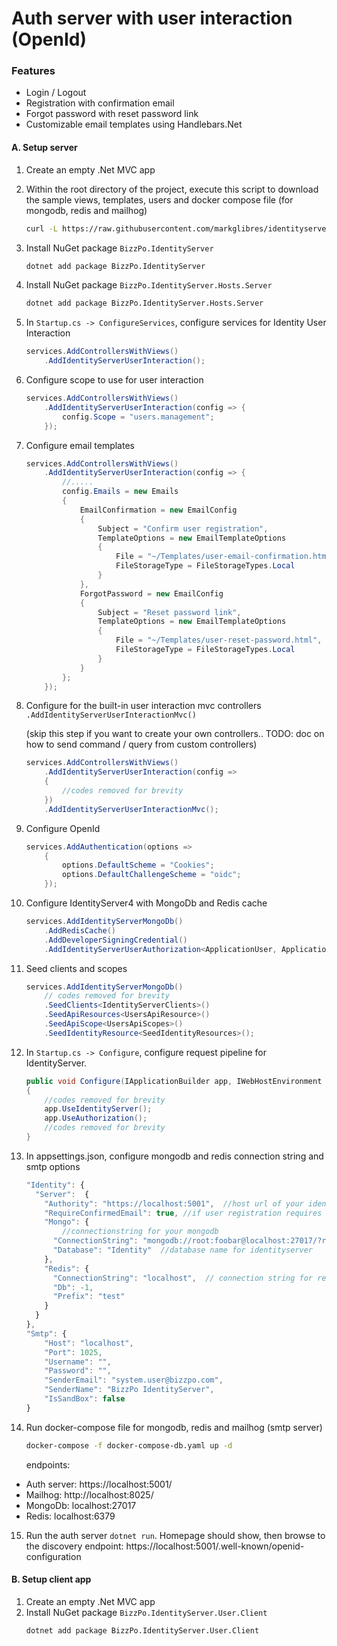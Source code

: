 # Auth server with user interaction (OpenId)
### Features
* Login / Logout
* Registration with confirmation email
* Forgot password with reset password link
* Customizable email templates using Handlebars.Net

#### A. Setup server
1. Create an empty .Net MVC app
2. Within the root directory of the project, execute this script to download the sample views, templates, users and docker compose file (for mongodb, redis and mailhog)
   ```bash
   curl -L https://raw.githubusercontent.com/markglibres/identityserver4-mongodb-redis/master/utils/download_sample.sh | bash
   ```
3. Install NuGet package `BizzPo.IdentityServer`
   ```bash
   dotnet add package BizzPo.IdentityServer
   ```
4. Install NuGet package `BizzPo.IdentityServer.Hosts.Server`
   ```bash
   dotnet add package BizzPo.IdentityServer.Hosts.Server
   ```
5. In `Startup.cs -> ConfigureServices`, configure services for Identity User Interaction
   ```csharp
   services.AddControllersWithViews()
       .AddIdentityServerUserInteraction();
    ```
6. Configure scope to use for user interaction
   ```csharp
   services.AddControllersWithViews()
       .AddIdentityServerUserInteraction(config => {
           config.Scope = "users.management";
       });
   ```
7. Configure email templates
   ```csharp
   services.AddControllersWithViews()
       .AddIdentityServerUserInteraction(config => {
           //.....
           config.Emails = new Emails 
           {
               EmailConfirmation = new EmailConfig
               {
                   Subject = "Confirm user registration",
                   TemplateOptions = new EmailTemplateOptions
                   {
                       File = "~/Templates/user-email-confirmation.html",
                       FileStorageType = FileStorageTypes.Local
                   }
               },
               ForgotPassword = new EmailConfig
               {
                   Subject = "Reset password link",
                   TemplateOptions = new EmailTemplateOptions
                   {
                       File = "~/Templates/user-reset-password.html",
                       FileStorageType = FileStorageTypes.Local
                   }
               }
           };
       });
   ```
8. Configure for the built-in user interaction mvc controllers `.AddIdentityServerUserInteractionMvc()`

   (skip this step if you want to create your own controllers.. TODO: doc on how to send command / query from custom controllers)

   ```csharp
   services.AddControllersWithViews()
       .AddIdentityServerUserInteraction(config =>
       {
           //codes removed for brevity
       })
       .AddIdentityServerUserInteractionMvc();
   ```
9. Configure OpenId
   ```csharp
   services.AddAuthentication(options =>  
       {  
           options.DefaultScheme = "Cookies";  
           options.DefaultChallengeScheme = "oidc";  
       });
   ```
10. Configure IdentityServer4 with MongoDb and Redis cache
    ```csharp
    services.AddIdentityServerMongoDb()  
        .AddRedisCache()  
        .AddDeveloperSigningCredential()  
        .AddIdentityServerUserAuthorization<ApplicationUser, ApplicationRole>()  
    ``` 
11. Seed clients and scopes
    ```csharp
    services.AddIdentityServerMongoDb()  
        // codes removed for brevity
        .SeedClients<IdentityServerClients>()
        .SeedApiResources<UsersApiResource>()
        .SeedApiScope<UsersApiScopes>()
        .SeedIdentityResource<SeedIdentityResources>();
    ``` 
12. In `Startup.cs -> Configure`, configure request pipeline for IdentityServer.
    ```csharp
    public void Configure(IApplicationBuilder app, IWebHostEnvironment env)  
    {
        //codes removed for brevity
        app.UseIdentityServer();  
        app.UseAuthorization();
        //codes removed for brevity
    }
    ```
13. In appsettings.json,  configure mongodb and redis connection string and smtp options
    ```javascript
    "Identity": {  
      "Server":  {  
        "Authority": "https://localhost:5001",  //host url of your identityserver
        "RequireConfirmedEmail": true, //if user registration requires confirmation of email 
        "Mongo": {  
            //connectionstring for your mongodb
          "ConnectionString": "mongodb://root:foobar@localhost:27017/?readPreference=primaryPreferred&appname=identityserver",  
          "Database": "Identity"  //database name for identityserver
        },  
        "Redis": {  
          "ConnectionString": "localhost",  // connection string for redis
          "Db": -1,  
          "Prefix": "test"  
        }  
      }  
    },
    "Smtp": {
        "Host": "localhost",
        "Port": 1025,
        "Username": "",
        "Password": "",
        "SenderEmail": "system.user@bizzpo.com",
        "SenderName": "BizzPo IdentityServer",
        "IsSandBox": false
    }
    ```
14. Run docker-compose file for mongodb, redis and mailhog (smtp server)
    ```bash
    docker-compose -f docker-compose-db.yaml up -d 
    ```
    endpoints:
   * Auth server: https://localhost:5001/
   * Mailhog: http://localhost:8025/
   * MongoDb: localhost:27017
   * Redis: localhost:6379

15. Run the auth server ```dotnet run```. Homepage should show, then browse to the discovery endpoint: https://localhost:5001/.well-known/openid-configuration

#### B. Setup client app
1. Create an empty .Net MVC app
2. Install NuGet package `BizzPo.IdentityServer.User.Client`
   ```bash
   dotnet add package BizzPo.IdentityServer.User.Client
   ```
